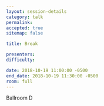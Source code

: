 ```yaml
---
layout: session-details
category: talk
permalink:
accepted: true
sitemap: false

title: Break

presenters:
difficulty:

date: 2018-10-19 11:00:00 -0500
end_date: 2018-10-19 11:30:00 -0500
room: full
---
```

Ballroom D
